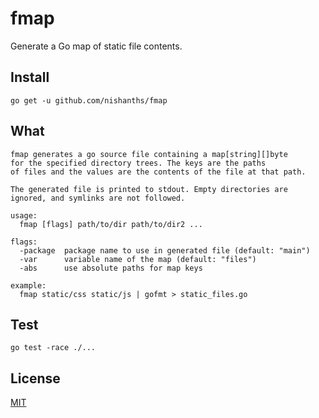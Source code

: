 # fmap

Generate a Go map of static file contents.

## Install

```
go get -u github.com/nishanths/fmap
```

## What

```
fmap generates a go source file containing a map[string][]byte
for the specified directory trees. The keys are the paths
of files and the values are the contents of the file at that path.

The generated file is printed to stdout. Empty directories are
ignored, and symlinks are not followed.

usage:
  fmap [flags] path/to/dir path/to/dir2 ...

flags:
  -package  package name to use in generated file (default: "main")
  -var      variable name of the map (default: "files")
  -abs      use absolute paths for map keys

example:
  fmap static/css static/js | gofmt > static_files.go
```

## Test

```
go test -race ./...
```

## License

[MIT](https://nishanths.mit-license.org)
